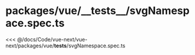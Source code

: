 # packages/vue/\_\_tests\_\_/svgNamespace.spec.ts

<<< @/docs/Code/vue-next/vue-next/packages/vue/__tests__/svgNamespace.spec.ts
